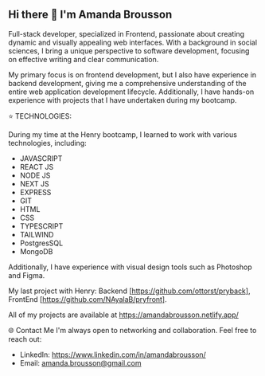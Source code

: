 ## Hi there 👋 I'm Amanda Brousson

Full-stack developer, specialized in Frontend, passionate about creating dynamic and visually appealing web interfaces. With a background in social sciences, I bring a unique perspective to software development, focusing on effective writing and clear communication.

My primary focus is on frontend development, but I also have experience in backend development, giving me a comprehensive understanding of the entire web application development lifecycle. Additionally, I have hands-on experience with projects that I have undertaken during my bootcamp.

⭐ TECHNOLOGIES:

During my time at the Henry bootcamp, I learned to work with various technologies, including:

- JAVASCRIPT
- REACT JS
- NODE JS
- NEXT JS
- EXPRESS 
- GIT
- HTML
- CSS
- TYPESCRIPT
- TAILWIND
- PostgresSQL
- MongoDB
  
Additionally, I have experience with visual design tools such as Photoshop and Figma.

My last project with Henry: Backend [https://github.com/ottorst/pryback], FrontEnd [https://github.com/NAyalaB/pryfront].

All of my projects are available at https://amandabrousson.netlify.app/

🌐 Contact Me
I'm always open to networking and collaboration. Feel free to reach out:

- LinkedIn: https://www.linkedin.com/in/amandabrousson/
- Email: amanda.brousson@gmail.com

<!--
**amandabrousson/amandabrousson** is a ✨ _special_ ✨ repository because its `README.md` (this file) appears on your GitHub profile.

Here are some ideas to get you started:

- 🔭 I’m currently working on ...
- 🌱 I’m currently learning ...
- 👯 I’m looking to collaborate on ...
- 🤔 I’m looking for help with ...
- 💬 Ask me about ...
- 📫 How to reach me: ...
- 😄 Pronouns: ...
- ⚡ Fun fact: ...
-->
